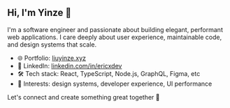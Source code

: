 ## Hi, I'm Yinze 👋

I'm a software engineer and passionate about building elegant, performant web applications. I care deeply about user experience, maintainable code, and design systems that scale.

- 🌐 Portfolio: [liuyinze.xyz](https://liuyinze.xyz)
- 💼 LinkedIn: [linkedin.com/in/ericxdev](https://www.linkedin.com/in/ericxdev/)
- 🛠 Tech stack: React, TypeScript, Node.js, GraphQL, Figma, etc
- 🧠 Interests: design systems, developer experience, UI performance

Let's connect and create something great together 🚀
<!--
**AssassinLYZ/AssassinLYZ** is a ✨ _special_ ✨ repository because its `README.md` (this file) appears on your GitHub profile.

Here are some ideas to get you started:

- 🔭 I’m currently working on ...
- 🌱 I’m currently learning ...
- 👯 I’m looking to collaborate on ...
- 🤔 I’m looking for help with ...
- 💬 Ask me about ...
- 📫 How to reach me: ...
- 😄 Pronouns: ...
- ⚡ Fun fact: ...
-->
